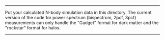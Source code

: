 ----------------------------------

Put your calculated N-body simulation data in this directory. The current version of the code for power spectrum (bispectrum, 2pcf, 3pcf) measurements can only handle the "Gadget" format for dark matter and the "rockstar" format for halos.

----------------------------------
